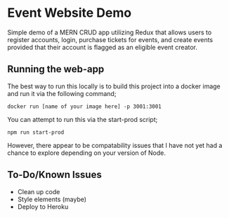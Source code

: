 # Event Website Demo

Simple demo of a MERN CRUD app utilizing Redux that allows users to register accounts, login, purchase tickets for events, and create events provided that their account is flagged as an eligible event creator. 

## Running the web-app

The best way to run this locally is to build this project into a docker image and run it via the following command;

```
docker run [name of your image here] -p 3001:3001
```

You can attempt to run this via the start-prod script;

```
npm run start-prod
```

However, there appear to be compatability issues that I have not yet had a chance to explore depending on your version of Node.

## To-Do/Known Issues

- Clean up code
- Style elements (maybe)
- Deploy to Heroku
